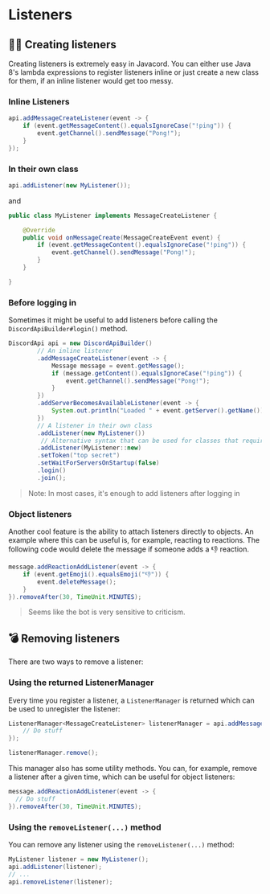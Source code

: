 # Listeners

## :man_mechanic: Creating listeners

Creating listeners is extremely easy in Javacord.
You can either use Java 8's lambda expressions to register listeners inline or just create a new class for them, if an inline listener would get too messy.

### Inline Listeners

```java
api.addMessageCreateListener(event -> {
    if (event.getMessageContent().equalsIgnoreCase("!ping")) {
        event.getChannel().sendMessage("Pong!");
    }
});
```

### In their own class

```java
api.addListener(new MyListener());
```
and
```java
public class MyListener implements MessageCreateListener {

    @Override
    public void onMessageCreate(MessageCreateEvent event) {
        if (event.getMessageContent().equalsIgnoreCase("!ping")) {
            event.getChannel().sendMessage("Pong!");
        }
    }

}
```

### Before logging in

Sometimes it might be useful to add listeners before calling the `DiscordApiBuilder#login()` method.

```java
DiscordApi api = new DiscordApiBuilder()
        // An inline listener
        .addMessageCreateListener(event -> {
            Message message = event.getMessage();
            if (message.getContent().equalsIgnoreCase("!ping")) {
                event.getChannel().sendMessage("Pong!");
            }
        })
        .addServerBecomesAvailableListener(event -> {
            System.out.println("Loaded " + event.getServer().getName());
        })
        // A listener in their own class
        .addListener(new MyListener())
         // Alternative syntax that can be used for classes that require a DiscordApi parameter in their constructor
        .addListener(MyListener::new)
        .setToken("top secret")
        .setWaitForServersOnStartup(false)
        .login()
        .join();
```

> Note: In most cases, it's enough to add listeners after logging in

### Object listeners

Another cool feature is the ability to attach listeners directly to objects. An example where this can be useful is, for example, reacting to reactions. The following code would delete the message if someone adds a :thumbsdown: reaction.

```java
message.addReactionAddListener(event -> {
    if (event.getEmoji().equalsEmoji("👎")) {
        event.deleteMessage();
    }
}).removeAfter(30, TimeUnit.MINUTES);
```
> Seems like the bot is very sensitive to criticism.

## :bomb: Removing listeners

There are two ways to remove a listener:

### Using the returned ListenerManager

Every time you register a listener, a `ListenerManager` is returned which can be used to unregister the listener:
```java
ListenerManager<MessageCreateListener> listenerManager = api.addMessageCreateListener(event -> {
    // Do stuff
});

listenerManager.remove();
```

This manager also has some utility methods. You can, for example, remove a listener after a given time, which can be useful for object listeners:
```java
message.addReactionAddListener(event -> {
  // Do stuff
}).removeAfter(30, TimeUnit.MINUTES);
```

### Using the `removeListener(...)` method

You can remove any listener using the `removeListener(...)` method:
```java
MyListener listener = new MyListener();
api.addListener(listener);
// ...
api.removeListener(listener);
```